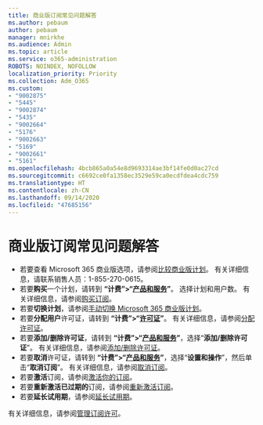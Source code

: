 ```yaml
---
title: 商业版订阅常见问题解答
ms.author: pebaum
author: pebaum
manager: mnirkhe
ms.audience: Admin
ms.topic: article
ms.service: o365-administration
ROBOTS: NOINDEX, NOFOLLOW
localization_priority: Priority
ms.collection: Adm_O365
ms.custom:
- "9002875"
- "5445"
- "9002874"
- "5435"
- "9002664"
- "5176"
- "9002663"
- "5169"
- "9002661"
- "5161"
ms.openlocfilehash: 4bcb865a0a54e8d9693314ae3bf14fe0d0ac27cd
ms.sourcegitcommit: c6692ce0fa1358ec3529e59ca0ecdfdea4cdc759
ms.translationtype: HT
ms.contentlocale: zh-CN
ms.lasthandoff: 09/14/2020
ms.locfileid: "47685156"
---
```

# <a name="business-subscription-faq"></a>商业版订阅常见问题解答

- 若要查看 Microsoft 365 商业版选项，请参阅[比较商业版计划](https://www.microsoft.com/microsoft-365/compare-all-microsoft-365-products?&activetab=tab:primaryr2)。 有关详细信息，请联系销售人员：1-855-270-0615。
- 若要**购买**一个计划，请转到 **“计费”>“[产品和服务](https://go.microsoft.com/fwlink/p/?linkid=868433)”**。 选择计划和用户数。 有关详细信息，请参阅[购买订阅](https://docs.microsoft.com/microsoft-365/commerce/buy-another-subscription?view=o365-worldwide)。
- 若要**切换计划**，请参阅[手动切换 Microsoft 365 商业版计划](https://docs.microsoft.com/microsoft-365/commerce/subscriptions/switch-plans-manually?view=o365-worldwide)。
- 若要**分配用户**许可证，请转到 **“计费”>“[许可证](https://go.microsoft.com/fwlink/p/?linkid=842264)”**。 有关详细信息，请参阅[分配许可证](https://docs.microsoft.com/microsoft-365/admin/manage/assign-licenses-to-users?view=o365-worldwide)。
- 若要**添加/删除许可证**，请转到 **“计费”>“[产品和服务](https://go.microsoft.com/fwlink/p/?linkid=842054)”**，选择“**添加/删除许可证**”。 有关详细信息，请参阅[添加/删除许可证](https://docs.microsoft.com/microsoft-365/commerce/licenses/buy-licenses?view=o365-worldwide#add-or-remove-licenses-for-your-business-subscription)。
- 若要**取消**许可证，请转到 **“计费”>“[产品和服务](https://go.microsoft.com/fwlink/p/?linkid=842054)”**，选择“**设置和操作**”，然后单击“**取消订阅**”。 有关详细信息，请参阅[取消订阅](https://docs.microsoft.com/microsoft-365/commerce/subscriptions/cancel-your-subscription)。
- 若要**激活**订阅，请参阅[激活你的订阅](https://docs.microsoft.com/alchemyinsights/activate-your-office-365-subscription)。
- 若要**重新激活已过期的**订阅，请参阅[重新激活订阅](https://docs.microsoft.com/alchemyinsights/reactivate-your-subscription)。
- 若要**延长试用期**，请参阅[延长试用期](https://docs.microsoft.com/alchemyinsights/extend-your-trial-for-office-365-for-business)。

有关详细信息，请参阅[管理订阅许可](https://docs.microsoft.com/microsoft-365/commerce/licenses/buy-licenses?view=o365-worldwide#add-or-remove-licenses-for-your-business-subscription)。
